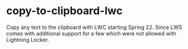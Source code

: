 # copy-to-clipboard-lwc
Copy any text to the clipboard with LWC starting Spring 22. Since LWS comes with additional support for a few which were not allowed with Lightning Locker.
